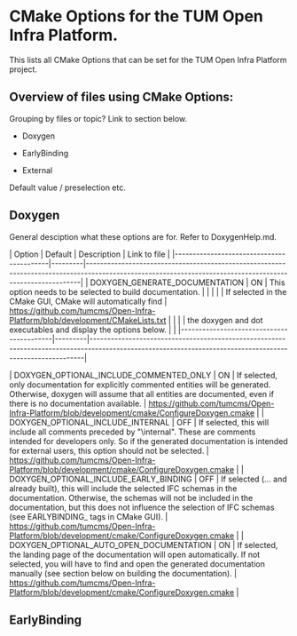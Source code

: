 # CMake Options for the TUM Open Infra Platform.
This lists all CMake Options that can be set for the TUM Open Infra Platform project.

## Overview of files using CMake Options:

Grouping by files or topic? Link to section below.
- Doxygen
- EarlyBinding

- External

Default value / preselection etc. 


## Doxygen
General desciption what these options are for. Refer to DoxygenHelp.md.

| Option                                   | Default | Description                                                            | Link to file                                                  					|
|------------------------------------------|---------|----------------------------------------------------------------------------------------------------------------------------------------------------------|
| DOXYGEN_GENERATE_DOCUMENTATION           | ON      | This option needs to be selected to build documentation. 			  |																					|
|										   |		 |	If selected in the CMake GUI, CMake will automatically find  		  |	 https://github.com/tumcms/Open-Infra-Platform/blob/development/CMakeLists.txt	|
|										   |		 |	the doxygen and dot executables and display the options  below.       |																				 	|
|------------------------------------------|---------|----------------------------------------------------------------------------------------------------------------------------------------------------------|


| DOXYGEN_OPTIONAL_INCLUDE_COMMENTED_ONLY  | ON      | If selected, only documentation for explicitly commented entities  will be generated. Otherwise, doxygen will assume that all entities  are documented, even if there is no documentation available.                                                                       | https://github.com/tumcms/Open-Infra-Platform/blob/development/cmake/ConfigureDoxygen.cmake	|
| DOXYGEN_OPTIONAL_INCLUDE_INTERNAL        | OFF     | If selected, this will include all comments preceded by "\internal".  These are comments intended for developers only.  So if the generated documentation is intended for external users,  this option should not be selected.                                             | https://github.com/tumcms/Open-Infra-Platform/blob/development/cmake/ConfigureDoxygen.cmake	|
| DOXYGEN_OPTIONAL_INCLUDE_EARLY_BINDING   | OFF     | If selected (... and already built), this will include the selected  IFC schemas in the documentation. Otherwise, the schemas will not be  included in the documentation, but this does not influence the  selection of IFC schemas (see EARLYBINDING_ tags in CMake GUI). | https://github.com/tumcms/Open-Infra-Platform/blob/development/cmake/ConfigureDoxygen.cmake	|
| DOXYGEN_OPTIONAL_AUTO_OPEN_DOCUMENTATION | ON      | If selected, the landing page of the documentation will open automatically.  If not selected, you will have to find and open the generated documentation  manually (see section below on building the documentation).                                                      | https://github.com/tumcms/Open-Infra-Platform/blob/development/cmake/ConfigureDoxygen.cmake |

## EarlyBinding




